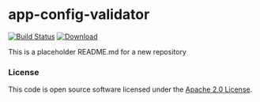 
# app-config-validator

[![Build Status](https://travis-ci.org/hmrc/app-config-validator.svg?branch=master)](https://travis-ci.org/hmrc/app-config-validator) [ ![Download](https://api.bintray.com/packages/hmrc/releases/app-config-validator/images/download.svg) ](https://bintray.com/hmrc/releases/app-config-validator/_latestVersion)

This is a placeholder README.md for a new repository

### License

This code is open source software licensed under the [Apache 2.0 License]("http://www.apache.org/licenses/LICENSE-2.0.html").
    